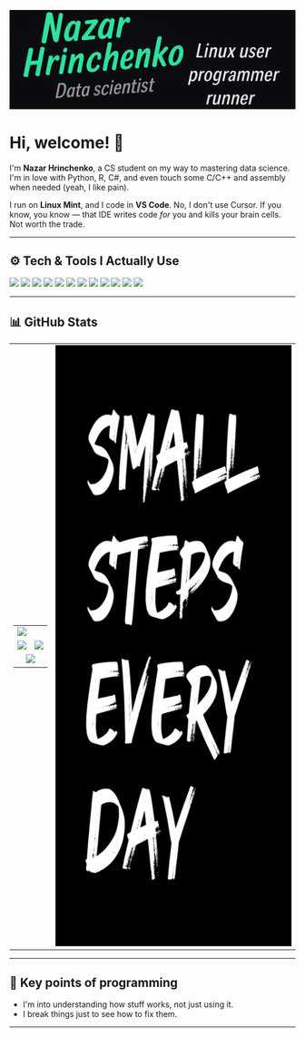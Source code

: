 [![Header](https://raw.githubusercontent.com/Grinnazar/Grinnazar/main/ReadMe_Top.png "Header")](https://github.com/Grinnazar)

# Hi, welcome! 👋

I'm **Nazar Hrinchenko**, a CS student on my way to mastering data science. I'm in love with Python, R, C#, and even touch some C/C++ and assembly when needed (yeah, I like pain).

I run on **Linux Mint**, and I code in **VS Code**. No, I don't use Cursor. If you know, you know — that IDE writes code *for* you and kills your brain cells. Not worth the trade.

---

## ⚙️ Tech & Tools I Actually Use
![](https://img.shields.io/badge/OS-Linux_Mint-informational?style=flat&logo=linux&logoColor=white&color=2bbc8a)
![](https://img.shields.io/badge/Editor-VS_Code-informational?style=flat&logo=visual-studio-code&logoColor=white&color=2bbc8a)
![](https://img.shields.io/badge/Lang-Python-informational?style=flat&logo=python&logoColor=white&color=2bbc8a)
![](https://img.shields.io/badge/Lang-R-informational?style=flat&logo=r&logoColor=white&color=2bbc8a)
![](https://img.shields.io/badge/Lang-C_Sharp-informational?style=flat&logo=c-sharp&logoColor=white&color=2bbc8a)
![](https://img.shields.io/badge/Lang-C/C++-informational?style=flat&logo=c&logoColor=white&color=2bbc8a)
![](https://img.shields.io/badge/Lang-Assembly-informational?style=flat&logo=gnuemacs&logoColor=white&color=2bbc8a)
![](https://img.shields.io/badge/DS-Pandas-informational?style=flat&logo=pandas&logoColor=white&color=2bbc8a)
![](https://img.shields.io/badge/DS-Numpy-informational?style=flat&logo=numpy&logoColor=white&color=2bbc8a)
![](https://img.shields.io/badge/DS-Keras-informational?style=flat&logo=keras&logoColor=white&color=2bbc8a)
![](https://img.shields.io/badge/DS-Matplotlib-informational?style=flat&logo=python&logoColor=white&color=2bbc8a)
![](https://img.shields.io/badge/Shell-Bash-informational?style=flat&logo=gnu-bash&logoColor=white&color=2bbc8a)

---

## 📊 GitHub Stats

<table>
  <tr>
    <!-- LEFT COLUMN: all GitHub stat cards -->
    <td>
      <!-- nested grid -->
      <table>
        <!-- row 1 -->
        <tr>
          <td colspan="2">
            <img src="http://github-profile-summary-cards.vercel.app/api/cards/profile-details?username=Grinnazar&theme=transparent" />
          </td>
        </tr>
        <tr>
          <td>
            <img src="http://github-profile-summary-cards.vercel.app/api/cards/most-commit-language?username=Grinnazar&theme=transparent" />
          </td>
          <td>
            <img src="http://github-profile-summary-cards.vercel.app/api/cards/productive-time?username=Grinnazar&theme=transparent&utcOffset=2" />
          </td>
        </tr>
        <tr>
          <td colspan="2" align="center">
            <img src="http://github-profile-summary-cards.vercel.app/api/cards/stats?username=Grinnazar&theme=transparent" />
          </td>
        </tr>
      </table>
    </td>
    <td align="center" style="vertical-align: top;">
      <img src="Steps.png" width="1965" />
    </td>
  </tr>
</table>



---

## 🧠 Key points of programming

- I'm into understanding how stuff works, not just using it.
- I break things just to see how to fix them.

---

<!-- social media icons (optional, add your own if you want) -->

<!-- Icons: https://simpleicons.org/ -->
<!-- GitHub Stats: https://github.com/anuraghazra/github-readme-stats -->
<!-- Shields: https://shields.io/ -->
